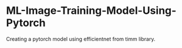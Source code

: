 # ML-Image-Training-Model-Using-Pytorch
Creating a pytorch model using efficientnet from timm library. 
